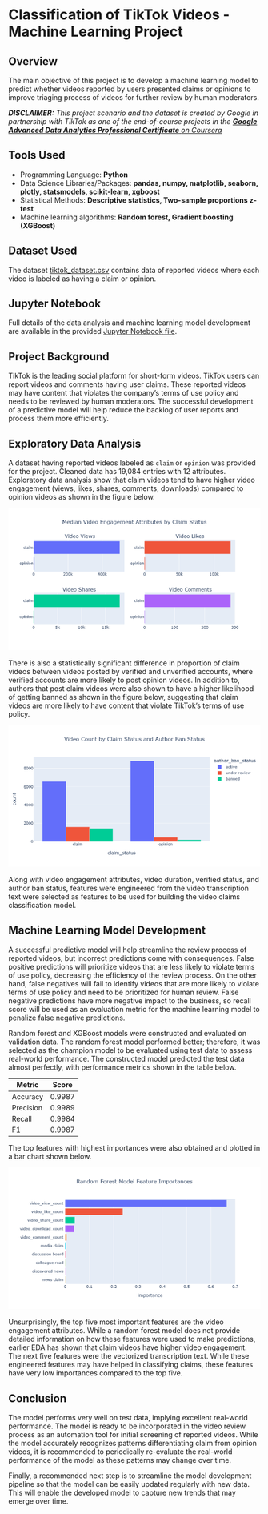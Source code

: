# Classification of TikTok Videos - Machine Learning Project

## Overview

The main objective of this project is to develop a machine learning model to predict whether videos reported by users presented claims or opinions to improve triaging process of videos for further review by human moderators.

***DISCLAIMER:*** *This project scenario and the dataset is created by Google in partnership with TikTok as one of the end-of-course projects in the* [***Google Advanced Data Analytics Professional Certificate*** *on Coursera*](https://www.coursera.org/professional-certificates/google-advanced-data-analytics?)

## Tools Used
* Programming Language: **Python**
* Data Science Libraries/Packages: **pandas, numpy, matplotlib, seaborn, plotly, statsmodels, scikit-learn, xgboost**
* Statistical Methods: **Descriptive statistics, Two-sample proportions z-test**
* Machine learning algorithms: **Random forest, Gradient boosting (XGBoost)**

## Dataset Used

The dataset [tiktok_dataset.csv](data/tiktok_dataset.csv) contains data of reported videos where each video  is labeled as having a claim or opinion.

## Jupyter Notebook

Full details of the data analysis and machine learning model development are available in the provided [Jupyter Notebook file](Classification_of_TikTok_Videos.ipynb).

## Project Background

TikTok is the leading social platform for short-form videos. TikTok users can report videos and comments having user claims. These reported videos may have content that violates the company’s terms of use policy and needs to be reviewed by human moderators. The successful development of a predictive model will help reduce the backlog of user reports and process them more efficiently.

## Exploratory Data Analysis

A dataset having reported videos labeled as `claim` or `opinion` was provided for the project. Cleaned data has 19,084 entries with 12 attributes. Exploratory data analysis show that claim videos tend to have higher video engagement (views, likes, shares, comments, downloads) compared to opinion videos as shown in the figure below.

![Median video engagement measures by claim status.](images/bar_chart_video_engagement_by_claim.png)

There is also a statistically significant difference in proportion of claim videos between videos posted by verified and unverified accounts, where verified accounts are more likely to post opinion videos. In addition to, authors that post claim videos were also shown to have a higher likelihood of getting banned as shown in the figure below, suggesting that claim videos are more likely to have content that violate TikTok’s terms of use policy.

![Video Count by Claim Status and Author Ban Status](images/bar_chart_video_count_by_claim_author_ban.png)

Along with video engagement attributes, video duration, verified status, and author ban status, features were engineered from the video transcription text were selected as features to be used for building the video claims classification model.

## Machine Learning Model Development

A successful predictive model will help streamline the review process of reported videos, but incorrect predictions come with consequences. False positive predictions will prioritize videos that are less likely to violate terms of use policy, decreasing the efficiency of the review process. On the other hand, false negatives will fail to identify videos that are more likely to violate terms of use policy and need to be prioritized for human review. False negative predictions have more negative impact to the business, so recall score will be used as an evaluation metric for the machine learning model to penalize false negative predictions.

Random forest and XGBoost models were constructed and evaluated on validation data. The random forest model performed better; therefore, it was selected as the champion model to be evaluated using test data to assess real-world performance. The constructed model predicted the test data almost perfectly, with performance metrics shown in the table below.

| Metric | Score |
| ------ | ----- |
| Accuracy | 0.9987 |
| Precision | 0.9989 |
| Recall | 0.9984 |
| F1 | 0.9987 |

The top features with highest importances were also obtained and plotted in a bar chart shown below. 

![Random forest model feature importances.](images/bar_chart_random_forest_feature_importances.png)

Unsurprisingly, the top five most important features are the video engagement attributes. While a random forest model does not provide detailed information on how these features were used to make predictions, earlier EDA has shown that claim videos have higher video engagement. The next five features were the vectorized transcription text. While these engineered features may have helped in classifying claims, these features have very low importances compared to the top five. 

## Conclusion

The model performs very well on test data, implying excellent real-world performance. The model is ready to be incorporated in the video review process as an automation tool for initial screening of reported videos. While the model accurately recognizes patterns differentiating claim from opinion videos, it is recommended to periodically re-evaluate the real-world performance of the model as these patterns may change over time.

Finally, a recommended next step is to streamline the model development pipeline so that the model can be easily updated regularly with new data. This will enable the developed model to capture new trends that may emerge over time.
